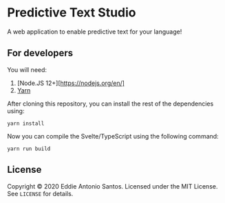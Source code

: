 Predictive Text Studio
======================

A web application to enable predictive text for your language!

For developers
--------------

You will need:

 1. [Node.JS 12+][https://nodejs.org/en/]
 2. [Yarn](https://classic.yarnpkg.com/en/docs/install/#mac-stable)

After cloning this repository, you can install the rest of the
dependencies using:

    yarn install

Now you can compile the Svelte/TypeScript using the following command:

    yarn run build


License
-------

Copyright © 2020 Eddie Antonio Santos. Licensed under the MIT License.
See `LICENSE` for details.
